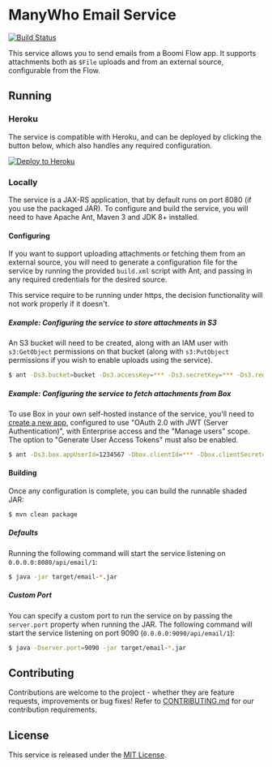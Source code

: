 ManyWho Email Service
=====================

[![Build Status](https://travis-ci.org/manywho/service-email.svg)](https://travis-ci.org/manywho/service-email)

This service allows you to send emails from a Boomi Flow app. It supports attachments both as `$File` uploads and from an 
external source, configurable from the Flow.

## Running

### Heroku

The service is compatible with Heroku, and can be deployed by clicking the button below, which also handles any 
required configuration.

[![Deploy to Heroku](https://www.herokucdn.com/deploy/button.svg)](https://heroku.com/deploy?template=https://github.com/manywho/service-email/tree/develop)

### Locally

The service is a JAX-RS application, that by default runs on port 8080 (if you use the packaged JAR). To configure and 
build the service, you will need to have Apache Ant, Maven 3 and JDK 8+ installed.

#### Configuring

If you want to support uploading attachments or fetching them from an external source, you will need to generate a 
configuration file for the service by running the provided `build.xml` script with Ant, and passing in any required
credentials for the desired source.

This service require to be running under https, the decision functionality will not work properly if it doesn't.

##### Example: Configuring the service to store attachments in S3

An S3 bucket will need to be created, along with an IAM user with `s3:GetObject` permissions on that bucket (along 
with `s3:PutObject` permissions if you wish to enable uploads using the service).

```bash
$ ant -Ds3.bucket=bucket -Ds3.accessKey=*** -Ds3.secretKey=*** -Ds3.region=***
```

##### Example: Configuring the service to fetch attachments from Box

To use Box in your own self-hosted instance of the service, you'll need to [create a new app](https://app.box.com/developers/console),
configured to use "OAuth 2.0 with JWT (Server Authentication)", with Enterprise access and the "Manage users" scope. The 
option to "Generate User Access Tokens" must also be enabled.

```bash
$ ant -Ds3.box.appUserId=1234567 -Dbox.clientId=*** -Dbox.clientSecret=*** -Dbox.publicKeyId=a1b2c3d4 -Dbox.privateKey=*** -Dbox.privateKeyPassword=*** -Dredis.url=***
```

#### Building

Once any configuration is complete, you can build the runnable shaded JAR:

```bash
$ mvn clean package
```

##### Defaults

Running the following command will start the service listening on `0.0.0.0:8080/api/email/1`:

```bash
$ java -jar target/email-*.jar
```

##### Custom Port

You can specify a custom port to run the service on by passing the `server.port` property when running the JAR. The
following command will start the service listening on port 9090 (`0.0.0.0:9090/api/email/1`):

```bash
$ java -Dserver.port=9090 -jar target/email-*.jar
```

## Contributing

Contributions are welcome to the project - whether they are feature requests, improvements or bug fixes! Refer to 
[CONTRIBUTING.md](CONTRIBUTING.md) for our contribution requirements.

## License

This service is released under the [MIT License](http://opensource.org/licenses/mit-license.php).
